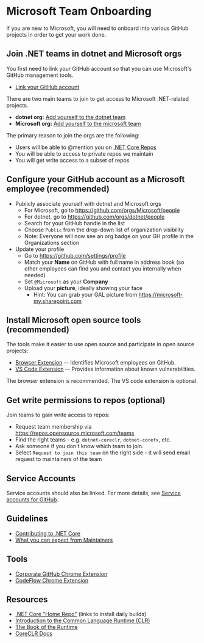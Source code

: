 # Microsoft Team Onboarding

If you are new to Microsoft, you will need to onboard into various GitHub projects in order to get your work done.

## Join .NET teams in dotnet and Microsoft orgs

You first need to link your GitHub account so that you can use Microsoft's GitHub management tools.

* [Link your GitHub account](https://repos.opensource.microsoft.com/link)

There are two main teams to join to get access to Microsoft .NET-related projects.

* **dotnet org:** [Add yourself to the dotnet team](https://repos.opensource.microsoft.com/Microsoft/teams/dotnet/join/)
* **Microsoft org:** [Add yourself to the microsoft team](https://repos.opensource.microsoft.com/dotnet/teams/microsoft/join/)

The primary reason to join the orgs are the following: 

* Users will be able to @mention you on [.NET Core Repos](https://github.com/dotnet/core/blob/master/Documentation/core-repos.md)
* You will be able to access to private repos we maintain
* You will get write access to a subset of repos

## Configure your GitHub account as a Microsoft employee (recommended)

* Publicly associate yourself with dotnet and Microsoft orgs
    * For Microsoft, go to https://github.com/orgs/Microsoft/people
    * For dotnet, go to https://github.com/orgs/dotnet/people
    * Search for your GitHub handle in the list
    * Choose `Public` from the drop-down list of organization visibility
    * Note: Everyone will now see an org badge on your GH profile in the Organizations section
* Update your profile
    * Go to https://github.com/settings/profile
    * Match your **Name** on GitHub with full name in address book (so other employees can find you and contact you internally when needed)
    * Set `@Microsoft` as your **Company**
    * Upload your **picture**, ideally showing your face
        * Hint: You can grab your GAL picture from https://microsoft-my.sharepoint.com

## Install Microsoft open source tools (recommended)

The tools make it easier to use open source and participate in open source projects:

* [Browser Extension](https://docs.opensource.microsoft.com/tools/browser.html) -- Identifies Microsoft employees on GitHub.
* [VS Code Extension](https://docs.opensource.microsoft.com/tools/vscode.html) --  Provides information about known vulnerabilities.

The browser extension is recommended. The VS code extension is optional.

## Get write permissions to repos (optional)

Join teams to gain write access to repos:
 * Request team membership via https://repos.opensource.microsoft.com/teams
 * Find the right teams - e.g. `dotnet-coreclr`, `dotnet-corefx`, etc.
 * Ask someone if you don't know which team to join.
 * Select `Request to join this team` on the right side - it will send email request to maintainers of the team

## Service Accounts

Service accounts should also be linked. For more details, see [Service accounts for GitHub](https://docs.opensource.microsoft.com/github/service-accounts.html).


## Guidelines

* [Contributing to .NET Core](https://github.com/dotnet/coreclr/blob/master/Documentation/project-docs/contributing.md)
* [What you can expect from Maintainers](https://github.com/dotnet/core/blob/master/Documentation/contributing/maintainers.md)


## Tools

* [Corporate GitHub Chrome Extension](https://repos.opensource.microsoft.com/settings/security/tokens/extension)
* [CodeFlow Chrome Extension](https://chrome.google.com/webstore/detail/codeflow/aphnoipocoffpdafmiidfmaiadhilelm)


## Resources

* [.NET Core "Home Repo"](https://github.com/dotnet/core) (links to install daily builds)
* [Introduction to the Common Language Runtime (CLR)](https://github.com/dotnet/coreclr/blob/master/Documentation/botr/intro-to-clr.md)
* [The Book of the Runtime](https://github.com/dotnet/coreclr/blob/master/Documentation/botr/README.md)
* [CoreCLR Docs](https://github.com/dotnet/coreclr/tree/master/Documentation)
